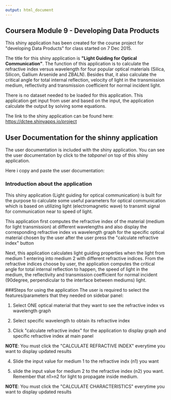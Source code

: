 ```yaml
---
output: html_document
---
```


## Coursera Module 9 - Developing Data Products

This shiny application has been created for the course project for "developing Data Products" for class started on 7 Dec 2015.  

The title for this shiny application is **"Light Guiding for Optical Communication"**. The function of this application is to calculate the refractive index versus wavelength for four popular optical materials (Silica, Silicon, Gallium Arsenide and ZBALN). Besides that, it also calculate the critical angle for total internal reflection, velocity of light in the transmission medium, reflectivity and transmission coefficient for normal incident light.  

There is no dataset needed to be loaded for this application. This application get input from user and based on the input, the application calculate the output by solving some equations.  

The link to the shiny application can be found here:
<https://dctee.shinyapps.io/project>

## User Documentation for the shinny application
The user documentation is included with the shiny application. You can see the user documentation by click to the *tabpanel* on top of this shiny application.  

Here i copy and paste the user documentation:   

### Introduction about the application  
This shiny application (Light guiding for optical communication) is built for the purpose to calculate some useful parameters for optical communication which is based on utilizing light (electromagnetic wave) to transmit signal for communication near to speed of light.  

This application first computes the refractive index of the material (medium for light transmission) at different wavelengths and also display the corresponding refractive index vs wavelength graph for the specific optical material chosen by the user after the user press the "calculate refractive index" button  

Next, this application calculates light guiding properties when the light from medium 1 entering into medium 2 with different refractive indices. From the refractive indices choose by user, the application computes the critical angle for total internal reflection to happen, the speed of light in the medium, the reflectivity and transmission coefficient for normal incident (90degree, perpendicular to the interface between mediums) light.  

###Steps for using the application
The user is required to select the features/parameters that they needed on sidebar panel:  

1) Select ONE optical material that they want to see the refractive index vs wavelength graph  

2) Select specific wavelength to obtain its refractive index  

3) Click "calculate refractive index" for the application to display graph and specific refractive index at main panel  

**NOTE**: You must click the "CALCULATE REFRACTIVE INDEX" everytime you want to display updated results   

4) Slide the input value for medium 1 to the refractive indx (n1) you want  

5) slide the input value for medium 2 to the refractive index (n2) you want. Remember that n1>n2 for light to propagate inside medium.  

**NOTE**: You must click the "CALCULATE CHARACTERISTICS" everytime you want to display updated results   